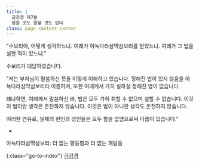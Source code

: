 ```yaml
---
title: |
  금강경 제7분
  얻을 것도 말할 것도 없다
class: page-content-center
---
```


"수보리야, 어떻게 생각하느냐.
여래가 아뇩다라삼먁삼보리를 얻었느냐.
여래가 그 법을 설한 적이 있느냐."

수보리가 대답하였습니다.

"저는 부처님이 말씀하신 뜻을 이렇게 이해하고 있습니다.
정해진 법이 있지 않음을 아뇩다라삼먁삼보리라 이름하며,
또한 여래께서 가히 설하실 정해진 법이 없습니다.

왜냐하면, 여래께서 말씀하신 바,
법은 모두 가히 취할 수 없으며 설할 수 없습니다.
이것이 법이란 생각은 온전하지 않습니다.
이것은 법이 아니란 생각도 온전하지 않습니다.

이러한 연유로,
일체의 현인과 성인들은 모두 함을 없앰으로써
다름이 있습니다."

*

아뇩다라삼먁삼보리: 더 없는 평등함과 더 없는 깨달음

{:class="go-to-index"}
[금강경](index)
